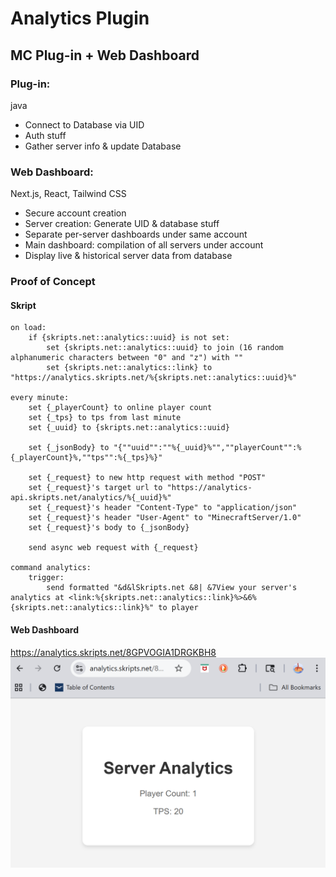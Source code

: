 # Analytics Plugin 

## MC Plug-in + Web Dashboard

### Plug-in:
java
- Connect to Database via UID
- Auth stuff
- Gather server info & update Database

### Web Dashboard:
Next.js, React, Tailwind CSS
- Secure account creation
- Server creation: Generate UID & database stuff 
- Separate per-server dashboards under same account
- Main dashboard: compilation of all servers under account
- Display live & historical server data from database


### Proof of Concept

#### Skript
```
on load:
	if {skripts.net::analytics::uuid} is not set:
		set {skripts.net::analytics::uuid} to join (16 random alphanumeric characters between "0" and "z") with ""
		set {skripts.net::analytics::link} to "https://analytics.skripts.net/%{skripts.net::analytics::uuid}%"

every minute:
	set {_playerCount} to online player count
	set {_tps} to tps from last minute
	set {_uuid} to {skripts.net::analytics::uuid}

	set {_jsonBody} to "{""uuid"":""%{_uuid}%"",""playerCount"":%{_playerCount}%,""tps"":%{_tps}%}"

	set {_request} to new http request with method "POST"
	set {_request}'s target url to "https://analytics-api.skripts.net/analytics/%{_uuid}%"
	set {_request}'s header "Content-Type" to "application/json"
	set {_request}'s header "User-Agent" to "MinecraftServer/1.0"
	set {_request}'s body to {_jsonBody}

	send async web request with {_request}

command analytics:
	trigger:
		send formatted "&d&lSkripts.net &8| &7View your server's analytics at <link:%{skripts.net::analytics::link}%>&6%{skripts.net::analytics::link}%" to player 

```

#### Web Dashboard
https://analytics.skripts.net/8GPVOGIA1DRGKBH8
 ![Skript Analytics Page](POC_Dashboard.png)

